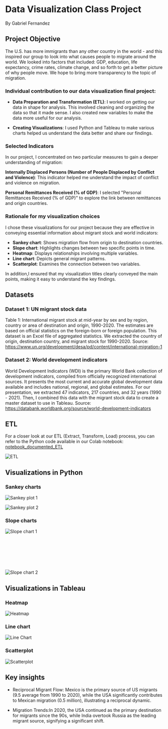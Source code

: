 # Data Visualization Class Project
By Gabriel Fernandez


## Project Objective
The U.S. has more immigrants than any other country in the world - and this inspired our group to look into what causes people to migrate around the world. We looked into factors that included: GDP, education, life expectancy, crime rates, climate change, and so forth to get a better picture of why people move. We hope to bring more transparency to the topic of migration. 

### Individual contribution to our data visualization final project:

- **Data Preparation and Transformation (ETL)**: I worked on getting our data in shape for analysis. This involved cleaning and organizing the data so that it made sense. I also created new variables to make the data more useful for our analysis.

- **Creating Visualizations**: I used Python and Tableau to make various charts helped us understand the data better and share our findings.


### Selected Indicators

In our project, I concentrated on two particular measures to gain a deeper understanding of migration:

**Internally Displaced Persons (Number of People Displaced by Conflict and Violence)**: This indicator helped me understand the impact of conflict and violence on migration.

**Personal Remittances Received (% of GDP)**: I selected "Personal Remittances Received (% of GDP)" to explore the link between remittances and origin countries.


### Rationale for my visualization choices

I chose these visualizations for our project because they are effective in conveying essential information about migrant stock and world indicators:

- **Sankey chart**: Shows migration flow from origin to destination countries.
- **Slope chart**: Highlights changes between two specific points in time.
- **Heatmap**: Displays relationships involving multiple variables.
- **Line chart**: Depicts general migrant patterns.
- **Scatterplot**: Examines the connection between two variables.



In addition,I ensured that my visualization titles clearly conveyed the main points, making it easy to understand the key findings.

## Datasets


### Dataset 1: UN migrant stock data 

 Table 1: International migrant stock at mid-year by sex and by region, country or area of destination and origin, 1990-2020. The estimates are based on official statistics on the foreign-born or foreign population. This dataset is an Excel file of aggregated statistics. We extracted the country of origin, destination country, and migrant stock for 1990-2020. Source: https://www.un.org/development/desa/pd/content/international-migration-1 
 
### Dataset 2: World development indicators

World Development Indicators (WDI) is the primary World Bank collection of development indicators, compiled from officially recognized international sources. It presents the most current and accurate global development data available and includes national, regional, and global estimates. 
For our presentation, we extracted 47 indicators, 217 countries, and 32 years (1990 - 2021). Then, I combined this data with the migrant stock data to create a master dataset to use in Tableau. Source: https://databank.worldbank.org/source/world-development-indicators

## ETL 
For a closer look at our ETL (Extract, Transform, Load) process, you can refer to the Python code available in our Colab notebook: [notebook_documented_ETL](https://colab.research.google.com/drive/1FWbX_sL6De_XxCjx1aOhbMhN-uh7Gp8h?usp=sharing)




![ETL](images/ETL_diagram.png)

## Visualizations in Python

### Sankey charts
![Sankey plot 1](images/sankey_chart_1.png)

![Sankey plot 2](images/sankey_chart_2.png)


### Slope charts

![Slope chart 1](images/slope_chart_1.png)

<br>
<br>
<br>
<br>
<br>

![Slope chart 2](images/slope_chart_2.png)


## Visualizations in Tableau

### Heatmap
![Heatmap](images/heatmap.png)


### Line chart

![Line Chart](images/line_chart.png)



### Scatterplot

![Scatterplot](images/scatterplot.png)


## Key insights


- Reciprocal Migrant Flow: Mexico is the primary source of US migrants (9.5 average from 1990 to 2020), while the USA significantly contributes to Mexican migration (0.5 million), illustrating a reciprocal dynamic.
  
- Migration Trends:In 2020, the USA continued as the primary destination for migrants since the 90s, while India overtook Russia as the leading migrant source, signifying a significant shift.




 

